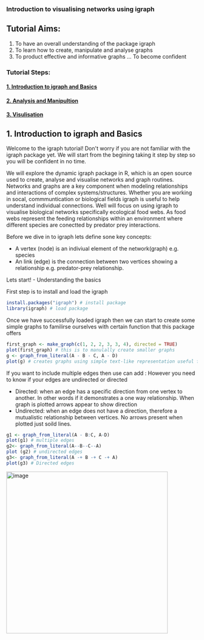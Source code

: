 ### Introduction to visualising networks using igraph
## Tutorial Aims: 
1. To have an overall understanding of the package igraph
2. To learn how to create, manipulate and analyse graphs  
3. To product effective and informative graphs  ... To become confident 
   
### Tutorial Steps: 
#### <a href="#1"> 1. Introduction to igraph and Basics</a>
#### <a href="#2"> 2. Analysis and Manipultion</a>
#### <a href="#3"> 3. Visulisation</a>

<a name="1"></a>
## 1. Introduction to igraph and Basics 

Welcome to the igraph tutorial! 
Don't worry if you are not familiar with the igraph package yet. We will start from the begining taking it step by step so you will be confident in no time.  

We will explore the dynamic igraph package in R, which is an open source used to create, analyse and visualise networks and graph routines. Networks and graphs are a key component when modeling relationships and interactions of complex systems/structures. Whether you are working in socal, commmuntication or biological fields igraph is useful to help understand individual connections. Well will focus on using igraph to visualise biological networks specifically ecological food webs. As food webs represent the feeding relationships within an environment where different species are conectted by predator prey interactions. 

Before we dive in to igraph lets define sone key concepts: 
- A vertex (node) is an indiviual element of the network(graph) e.g. species
- An link (edge) is the connection between two vertices showing a relationship e.g. predator-prey relationship.

Lets start! - Understanding the basics

First step is to install and load the igraph 
```r
install.packages("igraph") # install package 
library(igraph) # load package
```
Once we have successfully loaded igraph then we can start to create some simple graphs to familirse ourselves with certain function that this package offers 
```r
first_graph <- make_graph(c(1, 2, 2, 3, 3, 4), directed = TRUE)
plot(first_graph) # this is to manulally create smaller graphs 
g <- graph_from_literal(A - B - C, A - D)
plot(g) # creates graphs using simple text-like representation useful for small illustrative examples
```
If you want to include multiple edges then use can add : However you need to know if your edges are undirected or directed
- Directed: when an edge has a specific direction from one vertex to another. In other words if it demonstrates a one way relationship. When graph is plotted arrows appear to show direction
- Undirected: when an edge does not have a direction, therefore a mutualistic relationship between vertices. No arrows present when plotted just soild lines. 

```r
g1 <- graph_from_literal(A - B:C, A-D)
plot(g1) # multiple edges 
g2<- graph_from_literal(A--B--C--A)
plot (g2) # undirected edges 
g3<- graph_from_literal(A -+ B -+ C -+ A) 
plot(g3) # Directed edges
```
<img width="425" alt="image" src="https://github.com/user-attachments/assets/9ce276d8-f121-40e0-a700-ca5323614e13">

